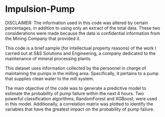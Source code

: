 # Impulsion-Pump

DISCLAIMER: The information used in this code was altered by certain percentages, in addition to using only an extract of the total data. These two considerations were made because the data is confidential information from the Mining Company that provided it.

This code is a brief sample (for intellectual property reasons) of the work I carried out at S&S Solutions and Engineering, a company dedicated to the maintenance of mineral processing plants.

This dataset uses information collected by the personnel in charge of maintaining the pumps in the milling area. Specifically, it pertains to a pump that supplies clean water to the mill system.

The main objective of the code was to generate a predictive model to estimate the probability of pump failure within the next 4 hours. Two powerful classification algorithms, RandomForest and XGBoost, were used in this model. Additionally, a correlation matrix was plotted to identify the variables that have the greatest impact on the probability of pump failure.
